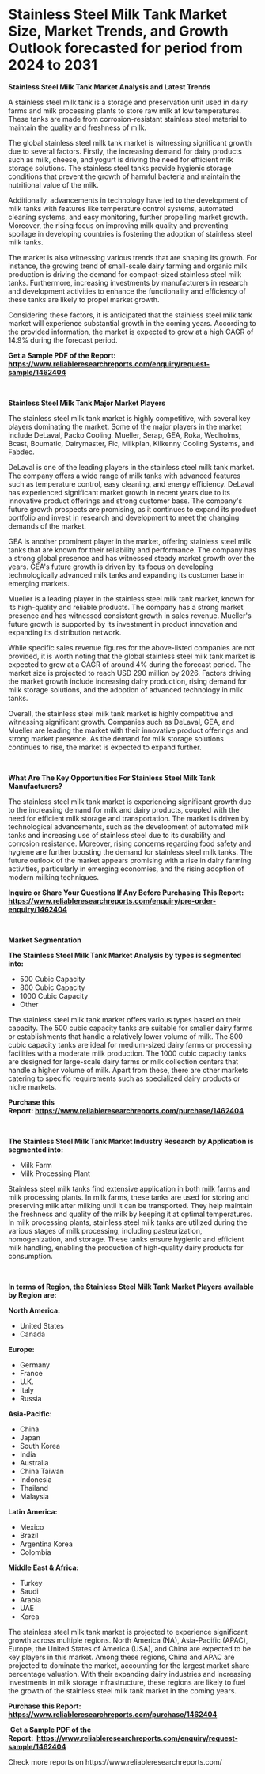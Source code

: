 <p><h1>Stainless Steel Milk Tank Market Size, Market Trends, and Growth Outlook forecasted for period from 2024 to 2031</h1></p><p><strong>Stainless Steel Milk Tank Market Analysis and Latest Trends</strong></p>
<p><p>A stainless steel milk tank is a storage and preservation unit used in dairy farms and milk processing plants to store raw milk at low temperatures. These tanks are made from corrosion-resistant stainless steel material to maintain the quality and freshness of milk.</p><p>The global stainless steel milk tank market is witnessing significant growth due to several factors. Firstly, the increasing demand for dairy products such as milk, cheese, and yogurt is driving the need for efficient milk storage solutions. The stainless steel tanks provide hygienic storage conditions that prevent the growth of harmful bacteria and maintain the nutritional value of the milk.</p><p>Additionally, advancements in technology have led to the development of milk tanks with features like temperature control systems, automated cleaning systems, and easy monitoring, further propelling market growth. Moreover, the rising focus on improving milk quality and preventing spoilage in developing countries is fostering the adoption of stainless steel milk tanks.</p><p>The market is also witnessing various trends that are shaping its growth. For instance, the growing trend of small-scale dairy farming and organic milk production is driving the demand for compact-sized stainless steel milk tanks. Furthermore, increasing investments by manufacturers in research and development activities to enhance the functionality and efficiency of these tanks are likely to propel market growth.</p><p>Considering these factors, it is anticipated that the stainless steel milk tank market will experience substantial growth in the coming years. According to the provided information, the market is expected to grow at a high CAGR of 14.9% during the forecast period.</p></p>
<p><strong>Get a Sample PDF of the Report:&nbsp; <a href="https://www.reliableresearchreports.com/enquiry/request-sample/1462404">https://www.reliableresearchreports.com/enquiry/request-sample/1462404</a></strong></p>
<p>&nbsp;</p>
<p><strong>Stainless Steel Milk Tank Major Market Players</strong></p>
<p><p>The stainless steel milk tank market is highly competitive, with several key players dominating the market. Some of the major players in the market include DeLaval, Packo Cooling, Mueller, Serap, GEA, Roka, Wedholms, Bcast, Boumatic, Dairymaster, Fic, Milkplan, Kilkenny Cooling Systems, and Fabdec.</p><p>DeLaval is one of the leading players in the stainless steel milk tank market. The company offers a wide range of milk tanks with advanced features such as temperature control, easy cleaning, and energy efficiency. DeLaval has experienced significant market growth in recent years due to its innovative product offerings and strong customer base. The company's future growth prospects are promising, as it continues to expand its product portfolio and invest in research and development to meet the changing demands of the market.</p><p>GEA is another prominent player in the market, offering stainless steel milk tanks that are known for their reliability and performance. The company has a strong global presence and has witnessed steady market growth over the years. GEA's future growth is driven by its focus on developing technologically advanced milk tanks and expanding its customer base in emerging markets.</p><p>Mueller is a leading player in the stainless steel milk tank market, known for its high-quality and reliable products. The company has a strong market presence and has witnessed consistent growth in sales revenue. Mueller's future growth is supported by its investment in product innovation and expanding its distribution network.</p><p>While specific sales revenue figures for the above-listed companies are not provided, it is worth noting that the global stainless steel milk tank market is expected to grow at a CAGR of around 4% during the forecast period. The market size is projected to reach USD 290 million by 2026. Factors driving the market growth include increasing dairy production, rising demand for milk storage solutions, and the adoption of advanced technology in milk tanks.</p><p>Overall, the stainless steel milk tank market is highly competitive and witnessing significant growth. Companies such as DeLaval, GEA, and Mueller are leading the market with their innovative product offerings and strong market presence. As the demand for milk storage solutions continues to rise, the market is expected to expand further.</p></p>
<p>&nbsp;</p>
<p><strong>What Are The Key Opportunities For Stainless Steel Milk Tank Manufacturers?</strong></p>
<p><p>The stainless steel milk tank market is experiencing significant growth due to the increasing demand for milk and dairy products, coupled with the need for efficient milk storage and transportation. The market is driven by technological advancements, such as the development of automated milk tanks and increasing use of stainless steel due to its durability and corrosion resistance. Moreover, rising concerns regarding food safety and hygiene are further boosting the demand for stainless steel milk tanks. The future outlook of the market appears promising with a rise in dairy farming activities, particularly in emerging economies, and the rising adoption of modern milking techniques.</p></p>
<p><strong>Inquire or Share Your Questions If Any Before Purchasing This Report: <a href="https://www.reliableresearchreports.com/enquiry/pre-order-enquiry/1462404">https://www.reliableresearchreports.com/enquiry/pre-order-enquiry/1462404</a></strong></p>
<p>&nbsp;</p>
<p><strong>Market Segmentation</strong></p>
<p><strong>The Stainless Steel Milk Tank Market Analysis by types is segmented into:</strong></p>
<p><ul><li>500 Cubic Capacity</li><li>800 Cubic Capacity</li><li>1000 Cubic Capacity</li><li>Other</li></ul></p>
<p><p>The stainless steel milk tank market offers various types based on their capacity. The 500 cubic capacity tanks are suitable for smaller dairy farms or establishments that handle a relatively lower volume of milk. The 800 cubic capacity tanks are ideal for medium-sized dairy farms or processing facilities with a moderate milk production. The 1000 cubic capacity tanks are designed for large-scale dairy farms or milk collection centers that handle a higher volume of milk. Apart from these, there are other markets catering to specific requirements such as specialized dairy products or niche markets.</p></p>
<p><strong>Purchase this Report:&nbsp;<a href="https://www.reliableresearchreports.com/purchase/1462404">https://www.reliableresearchreports.com/purchase/1462404</a></strong></p>
<p>&nbsp;</p>
<p><strong>The Stainless Steel Milk Tank Market Industry Research by Application is segmented into:</strong></p>
<p><ul><li>Milk Farm</li><li>Milk Processing Plant</li></ul></p>
<p><p>Stainless steel milk tanks find extensive application in both milk farms and milk processing plants. In milk farms, these tanks are used for storing and preserving milk after milking until it can be transported. They help maintain the freshness and quality of the milk by keeping it at optimal temperatures. In milk processing plants, stainless steel milk tanks are utilized during the various stages of milk processing, including pasteurization, homogenization, and storage. These tanks ensure hygienic and efficient milk handling, enabling the production of high-quality dairy products for consumption.</p></p>
<p>&nbsp;</p>
<p><strong>In terms of Region, the Stainless Steel Milk Tank Market Players available by Region are:</strong></p>
<p>
    <p> <strong> North America: </strong>
        <ul>
            <li>United States</li>
            <li>Canada</li>
        </ul>
        </p> 
    <p> <strong> Europe: </strong>
        <ul>
            <li>Germany</li>
            <li>France</li>
            <li>U.K.</li>
            <li>Italy</li>
            <li>Russia</li>
        </ul>
        </p> 
    <p> <strong> Asia-Pacific: </strong>
        <ul>
            <li>China</li>
            <li>Japan</li>
            <li>South Korea</li>
            <li>India</li>
            <li>Australia</li>
            <li>China Taiwan</li>
            <li>Indonesia</li>
            <li>Thailand</li>
            <li>Malaysia</li>
        </ul>
        </p> 
    <p> <strong> Latin America: </strong>
        <ul>
            <li>Mexico</li>
            <li>Brazil</li>
            <li>Argentina Korea</li>
            <li>Colombia</li>
        </ul>
        </p> 
    <p> <strong> Middle East & Africa: </strong>
        <ul>
            <li>Turkey</li>
            <li>Saudi</li>
            <li>Arabia</li>
            <li>UAE</li>
            <li>Korea</li>
        </ul>
    </p>
    </p>
<p><p>The stainless steel milk tank market is projected to experience significant growth across multiple regions. North America (NA), Asia-Pacific (APAC), Europe, the United States of America (USA), and China are expected to be key players in this market. Among these regions, China and APAC are projected to dominate the market, accounting for the largest market share percentage valuation. With their expanding dairy industries and increasing investments in milk storage infrastructure, these regions are likely to fuel the growth of the stainless steel milk tank market in the coming years.</p></p>
<p><strong>Purchase this Report: <a href="https://www.reliableresearchreports.com/purchase/1462404">https://www.reliableresearchreports.com/purchase/1462404</a></strong></p>
<p>&nbsp;<strong>Get a Sample PDF of the Report:&nbsp;&nbsp;<a href="https://www.reliableresearchreports.com/enquiry/request-sample/1462404">https://www.reliableresearchreports.com/enquiry/request-sample/1462404</a></strong></p>
<p><strong></strong></p>
<p>Check more reports on https://www.reliableresearchreports.com/</p>